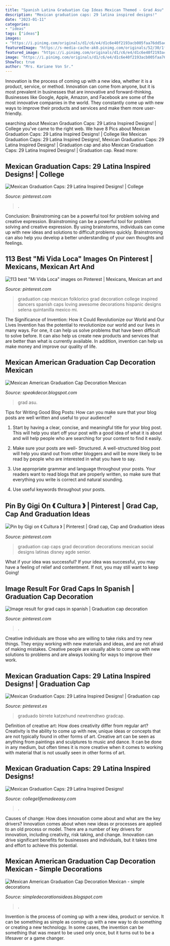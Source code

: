 ```yaml
---
title: "Spanish Latina Graduation Cap Ideas Mexican Themed - Grad Asu"
description: "Mexican graduation caps: 29 latina inspired designs!"
date: "2023-01-11"
categories:
- "ideas"
tags: ["ideas"]
images:
- "https://i.pinimg.com/originals/d1/c6/e4/d1c6e40f2193acb005faa76dd5aeb6d1.png"
featuredImage: "https://s-media-cache-ak0.pinimg.com/originals/52/30/1f/52301f720924da9fe51d1d3f2c9c3c28.jpg"
featured_image: "https://i.pinimg.com/originals/d1/c6/e4/d1c6e40f2193acb005faa76dd5aeb6d1.png"
image: "https://i.pinimg.com/originals/d1/c6/e4/d1c6e40f2193acb005faa76dd5aeb6d1.png"
ShowToc: true
author: "Mrs. Kariane Von Sr."
---
```



Innovation is the process of coming up with a new idea, whether it is a product, service, or method. Innovation can come from anyone, but it is most prevalent in businesses that are innovative and forward-thinking. Businesses like Google, Apple, Amazon, and Facebook are some of the most innovative companies in the world. They constantly come up with new ways to improve their products and services and make them more user-friendly.

	

		
searching about Mexican Graduation Caps: 29 Latina Inspired Designs! | College you've came to the right web. We have 8 Pics about Mexican Graduation Caps: 29 Latina Inspired Designs! | College like Mexican Graduation Caps: 29 Latina Inspired Designs!, Mexican Graduation Caps: 29 Latina Inspired Designs! | Graduation cap and also Mexican Graduation Caps: 29 Latina Inspired Designs! | Graduation cap. Read more:
		
    
## Mexican Graduation Caps: 29 Latina Inspired Designs! | College

<img loading=lazy src="https://i.pinimg.com/originals/d1/c6/e4/d1c6e40f2193acb005faa76dd5aeb6d1.png" onerror="this.onerror=null;this.src='https://tse1.mm.bing.net/th?id=OIP.yMIiRSUXNEZ1qphE5B2dHAHaHa&amp;pid=15.1';" alt="Mexican Graduation Caps: 29 Latina Inspired Designs! | College">

_Source: pinterest.com_

>. 

	

Conclusion: Brainstroming can be a powerful tool for problem solving and creative expression.
Brainstroming can be a powerful tool for problem solving and creative expression. By using brainstorms, individuals can come up with new ideas and solutions to difficult problems quickly. Brainstroming can also help you develop a better understanding of your own thoughts and feelings.

    
## 113 Best &quot;Mi Vida Loca&quot; Images On Pinterest | Mexicans, Mexican Art And

<img loading=lazy src="https://i.pinimg.com/736x/17/4c/6a/174c6ab4689b8ce37525870a63da2750--hispanic-graduation-cap-mexican-graduation-cap-ideas.jpg" onerror="this.onerror=null;this.src='https://tse3.mm.bing.net/th?id=OIP.zHEItbEKqMRuuO9cRZuJYgHaHa&amp;pid=15.1';" alt="113 best &quot;Mi Vida Loca&quot; images on Pinterest | Mexicans, Mexican art and">

_Source: pinterest.com_

>graduation cap mexican folklorico grad decoration college inspired dancers spanish caps loving awesome decorations hispanic designs selena quintanilla mexico mi. 

	

The Significance of Invention: How it Could Revolutionize our World and Our Lives
Invention has the potential to revolutionize our world and our lives in many ways. For one, it can help us solve problems that have been difficult to solve before. It can also help us create new products and services that are better than what is currently available. In addition, invention can help us make money and improve our quality of life.

    
## Mexican American Graduation Cap Decoration Mexican

<img loading=lazy src="https://asunow.asu.edu/sites/default/files/styles/asu_news_gallery_image/public/20180507graduatecommencement_15.jpg?itok=_3ukSK9r" onerror="this.onerror=null;this.src='https://tse1.mm.bing.net/th?id=OIP.EBHz36hwI7Nkrd8cWyRGxwHaE8&amp;pid=15.1';" alt="Mexican American Graduation Cap Decoration Mexican">

_Source: speakdecor.blogspot.com_

>grad asu. 

	

Tips for Writing Good Blog Posts: How can you make sure that your blog posts are well written and useful to your audience?
1. Start by having a clear, concise, and meaningful title for your blog post. This will help you start off your post with a good idea of what it is about and will help people who are searching for your content to find it easily.
2. Make sure your posts are well- Structured. A well-structured blog post will help you stand out from other bloggers and will be more likely to be read by people who are interested in what you have to say.

3. Use appropriate grammar and language throughout your posts. Your readers want to read blogs that are properly written, so make sure that everything you write is correct and natural sounding.

4. Use useful keywords throughout your posts.

    
## Pin By Gigi On 《 Cultura 》 | Pinterest | Grad Cap, Cap And Graduation Ideas

<img loading=lazy src="https://s-media-cache-ak0.pinimg.com/originals/52/30/1f/52301f720924da9fe51d1d3f2c9c3c28.jpg" onerror="this.onerror=null;this.src='https://tse4.mm.bing.net/th?id=OIP.1wHLw1s2tT7io52Z1B0dzwHaJ4&amp;pid=15.1';" alt="Pin by Gigi on 《 Cultura 》 | Pinterest | Grad cap, Cap and Graduation ideas">

_Source: pinterest.com_

>graduation cap caps grad decoration decorations mexican social designs latinas disney agde senior. 

	

What if your idea was successful?
If your idea was successful, you may have a feeling of relief and contentment. If not, you may still want to keep Going!

    
## Image Result For Grad Caps In Spanish | Graduation Cap Decoration

<img loading=lazy src="https://i.pinimg.com/originals/5d/1a/f8/5d1af86895042340cb232d5c7ebd88b8.jpg" onerror="this.onerror=null;this.src='https://tse2.mm.bing.net/th?id=OIP.ZEM6fjw9HXFGuy2g4aIDPAHaE8&amp;pid=15.1';" alt="Image result for grad caps in spanish | Graduation cap decoration">

_Source: pinterest.com_

>. 

	

Creative individuals are those who are willing to take risks and try new things. They enjoy working with new materials and ideas, and are not afraid of making mistakes. Creative people are usually able to come up with new solutions to problems and are always looking for ways to improve their work.

    
## Mexican Graduation Caps: 29 Latina Inspired Designs! | Graduation Cap

<img loading=lazy src="https://i.pinimg.com/736x/b6/18/64/b618644bd689d213be92712bde4cfcbf.jpg" onerror="this.onerror=null;this.src='https://tse2.mm.bing.net/th?id=OIP.OYvonUK1M8ZbayO1l4w1YQHaHa&amp;pid=15.1';" alt="Mexican Graduation Caps: 29 Latina Inspired Designs! | Graduation cap">

_Source: pinterest.es_

>graduado birrete katzehund newtrendtwo gradcap. 

	

Definition of creative art: How does creativity differ from regular art?
Creativity is the ability to come up with new, unique ideas or concepts that are not typically found in other forms of art. Creative art can be seen as anything from paintings and sculptures to music and dance. It can be done in any medium, but often times it is more creative when it comes to working with material that is not usually seen in other forms of art.

    
## Mexican Graduation Caps: 29 Latina Inspired Designs!

<img loading=lazy src="https://collegelifemadeeasy.com/wp-content/uploads/2019/04/latina-graduation-cap-ideas-2.jpg" onerror="this.onerror=null;this.src='https://tse1.mm.bing.net/th?id=OIP.UPEHe8GL4RYlObgLG8-pcwHaHa&amp;pid=15.1';" alt="Mexican Graduation Caps: 29 Latina Inspired Designs!">

_Source: collegelifemadeeasy.com_

>. 

	

Causes of change: How does innovation come about and what are the key drivers?
Innovation comes about when new ideas or processes are applied to an old process or model. There are a number of key drivers for innovation, including creativity, risk taking, and change. Innovation can drive significant benefits for businesses and individuals, but it takes time and effort to achieve this potential.

    
## Mexican American Graduation Cap Decoration Mexican - Simple Decorations

<img loading=lazy src="https://i.pinimg.com/originals/3b/dc/1f/3bdc1fa5b6c37ca8178055f7c0d7a044.jpg" onerror="this.onerror=null;this.src='https://tse1.mm.bing.net/th?id=OIP.H8nv6JpuibC8WmKlX7WM6AHaLH&amp;pid=15.1';" alt="Mexican American Graduation Cap Decoration Mexican - simple decorations">

_Source: simpledecorationsideas.blogspot.com_

>. 

	

Invention is the process of coming up with a new idea, product or service. It can be something as simple as coming up with a new way to do something or creating a new technology. In some cases, the invention can be something that was meant to be used only once, but it turns out to be a lifesaver or a game changer.

